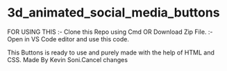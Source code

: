 # 3d_animated_social_media_buttons

FOR USING THIS
:- Clone this Repo using Cmd OR Download Zip File.
:- Open in VS Code editor and use this code.

This Buttons is ready to use and purely made with the help of HTML and CSS.
Made By Kevin Soni.Cancel changes
